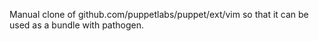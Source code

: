 Manual clone of github.com/puppetlabs/puppet/ext/vim so that
it can be used as a bundle with pathogen.
